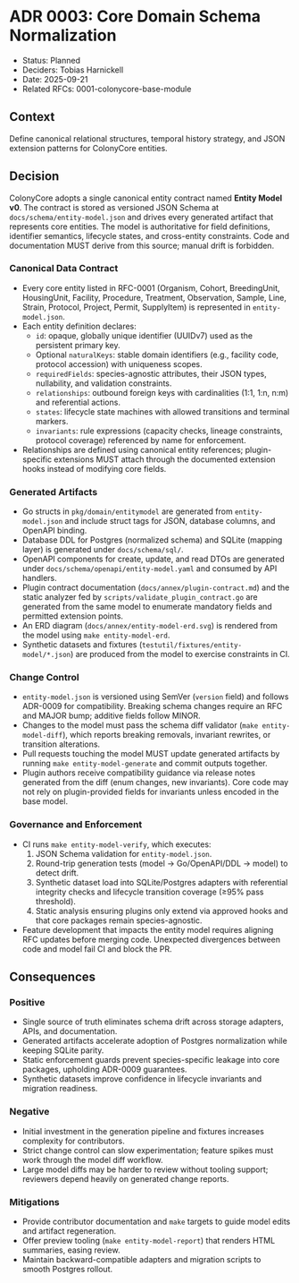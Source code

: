 # ADR 0003: Core Domain Schema Normalization

- Status: Planned
- Deciders: Tobias Harnickell
- Date: 2025-09-21
- Related RFCs: 0001-colonycore-base-module

## Context
Define canonical relational structures, temporal history strategy, and JSON extension patterns for ColonyCore entities.

## Decision
ColonyCore adopts a single canonical entity contract named **Entity Model v0**. The contract is stored as versioned JSON Schema at `docs/schema/entity-model.json` and drives every generated artifact that represents core entities. The model is authoritative for field definitions, identifier semantics, lifecycle states, and cross-entity constraints. Code and documentation MUST derive from this source; manual drift is forbidden.

### Canonical Data Contract
- Every core entity listed in RFC-0001 (Organism, Cohort, BreedingUnit, HousingUnit, Facility, Procedure, Treatment, Observation, Sample, Line, Strain, Protocol, Project, Permit, SupplyItem) is represented in `entity-model.json`.
- Each entity definition declares:
  - `id`: opaque, globally unique identifier (UUIDv7) used as the persistent primary key.
  - Optional `naturalKeys`: stable domain identifiers (e.g., facility code, protocol accession) with uniqueness scopes.
  - `requiredFields`: species-agnostic attributes, their JSON types, nullability, and validation constraints.
  - `relationships`: outbound foreign keys with cardinalities (1:1, 1:n, n:m) and referential actions.
  - `states`: lifecycle state machines with allowed transitions and terminal markers.
  - `invariants`: rule expressions (capacity checks, lineage constraints, protocol coverage) referenced by name for enforcement.
- Relationships are defined using canonical entity references; plugin-specific extensions MUST attach through the documented extension hooks instead of modifying core fields.

### Generated Artifacts
- Go structs in `pkg/domain/entitymodel` are generated from `entity-model.json` and include struct tags for JSON, database columns, and OpenAPI binding.
- Database DDL for Postgres (normalized schema) and SQLite (mapping layer) is generated under `docs/schema/sql/`.
- OpenAPI components for create, update, and read DTOs are generated under `docs/schema/openapi/entity-model.yaml` and consumed by API handlers.
- Plugin contract documentation (`docs/annex/plugin-contract.md`) and the static analyzer fed by `scripts/validate_plugin_contract.go` are generated from the same model to enumerate mandatory fields and permitted extension points.
- An ERD diagram (`docs/annex/entity-model-erd.svg`) is rendered from the model using `make entity-model-erd`.
- Synthetic datasets and fixtures (`testutil/fixtures/entity-model/*.json`) are produced from the model to exercise constraints in CI.

### Change Control
- `entity-model.json` is versioned using SemVer (`version` field) and follows ADR-0009 for compatibility. Breaking schema changes require an RFC and MAJOR bump; additive fields follow MINOR.
- Changes to the model must pass the schema diff validator (`make entity-model-diff`), which reports breaking removals, invariant rewrites, or transition alterations.
- Pull requests touching the model MUST update generated artifacts by running `make entity-model-generate` and commit outputs together.
- Plugin authors receive compatibility guidance via release notes generated from the diff (enum changes, new invariants). Core code may not rely on plugin-provided fields for invariants unless encoded in the base model.

### Governance and Enforcement
- CI runs `make entity-model-verify`, which executes:
  1. JSON Schema validation for `entity-model.json`.
  2. Round-trip generation tests (model → Go/OpenAPI/DDL → model) to detect drift.
  3. Synthetic dataset load into SQLite/Postgres adapters with referential integrity checks and lifecycle transition coverage (≥95% pass threshold).
  4. Static analysis ensuring plugins only extend via approved hooks and that core packages remain species-agnostic.
- Feature development that impacts the entity model requires aligning RFC updates before merging code. Unexpected divergences between code and model fail CI and block the PR.

## Consequences
### Positive
- Single source of truth eliminates schema drift across storage adapters, APIs, and documentation.
- Generated artifacts accelerate adoption of Postgres normalization while keeping SQLite parity.
- Static enforcement guards prevent species-specific leakage into core packages, upholding ADR-0009 guarantees.
- Synthetic datasets improve confidence in lifecycle invariants and migration readiness.

### Negative
- Initial investment in the generation pipeline and fixtures increases complexity for contributors.
- Strict change control can slow experimentation; feature spikes must work through the model diff workflow.
- Large model diffs may be harder to review without tooling support; reviewers depend heavily on generated change reports.

### Mitigations
- Provide contributor documentation and `make` targets to guide model edits and artifact regeneration.
- Offer preview tooling (`make entity-model-report`) that renders HTML summaries, easing review.
- Maintain backward-compatible adapters and migration scripts to smooth Postgres rollout.

